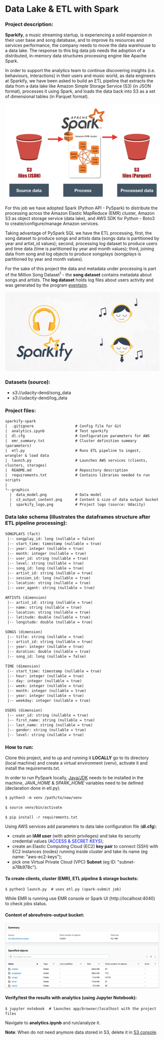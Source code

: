 # Data Lake & ETL with Spark

### Project description:
**Sparkify**, a music streaming startup, is experiencing a solid expansion in their user base and song database, and to 
improve its resources and services performance, the company needs to move the data warehouse to a data lake. 
The response to this big data job needs the adoption of a distributed, in-memory data 
structures processing engine like Apache Spark.

In order to support the analytics team to continue discovering insights (i.e. behaviours, interactions) in their users 
and music world, as data engineers at Sparkify, we have been asked to build an ETL pipeline that extracts the data from 
a data lake like Amazon Simple Storage Service (S3) (in JSON format), processes it using Spark, and loads the data back 
into S3 as a set of dimensional tables (in Parquet format).

![Schema](https://raw.githubusercontent.com/abreufreire/sparkify-spark/master/graphics/data_model.png)

For this job we have adopted Spark (Python API - PySpark) to distribute the processing across the 
Amazon Elastic MapReduce (EMR) cluster, Amazon S3 as object storage service (data lake), and AWS SDK for Python - 
Boto3 to create/configure/manage Amazon services.

Taking advantage of PySpark SQL we have the ETL processing, first, the song dataset to produce songs and artists data 
(songs data is partitioned by year and artist_id values); second, processing log dataset to produce users and time data 
(time is partitioned by year and month values); third, joining data from song and log objects to produce songplays 
(songplays is partitioned by year and month values).

For the sake of this project the data and metadata under processing is part of the Million Song Dataset<sup>1</sup> - 
the **song dataset** contains metadata about songs and artists. The **log dataset** holds log files about users 
activity and was generated by the program [eventsim](https://github.com/Interana/eventsim).

![Schema](https://raw.githubusercontent.com/abreufreire/sparkify-spark/master/graphics/sparkify_logo.png)

### Datasets (source):
- s3://udacity-dend/song_data
- s3://udacity-dend/log_data
    
### Project files:
```
sparkify-spark
|  .gitignore                   # Config file for Git
|  analytics.ipynb              # Test sparkify
|  dl.cfg                       # Configuration parameters for AWS
|  emr_summary.txt              # Cluster definition summary (parameters)
|  etl.py                       # Runs ETL pipeline to ingest, wrangler & load data
|  launch.py                    # Launches AWS services (clients, clusters, storages)
|  README.md                    # Repository description
|  requirements.txt             # Contains libraries needed to run scripts
|
└--graphics
  |  data_model.png             # Data model
  |  s3_output_content.png      # Content & size of data output bucket
  |  sparkify_logo.png          # Project logo (source: Udacity)
```

### Data lake schema (illustrates the dataframes structure after ETL pipeline processing):
```
SONGPLAYS (fact)
 |-- songplay_id: long (nullable = false)
 |-- start_time: timestamp (nullable = true)
 |-- year: integer (nullable = true)
 |-- month: integer (nullable = true)
 |-- user_id: string (nullable = true)
 |-- level: string (nullable = true)
 |-- song_id: long (nullable = true)
 |-- artist_id: string (nullable = true)
 |-- session_id: long (nullable = true)
 |-- location: string (nullable = true)
 |-- user_agent: string (nullable = true)

ARTISTS (dimension)
 |-- artist_id: string (nullable = true)
 |-- name: string (nullable = true)
 |-- location: string (nullable = true)
 |-- latitude: double (nullable = true)
 |-- longitude: double (nullable = true)

SONGS (dimension)
 |-- title: string (nullable = true)
 |-- artist_id: string (nullable = true)
 |-- year: integer (nullable = true)
 |-- duration: double (nullable = true)
 |-- song_id: long (nullable = false)
 
TIME (dimension)
 |-- start_time: timestamp (nullable = true)
 |-- hour: integer (nullable = true)
 |-- day: integer (nullable = true)
 |-- week: integer (nullable = true)
 |-- month: integer (nullable = true)
 |-- year: integer (nullable = true)
 |-- weekday: integer (nullable = true)

USERS (dimension)
 |-- user_id: string (nullable = true)
 |-- first_name: string (nullable = true)
 |-- last_name: string (nullable = true)
 |-- gender: string (nullable = true)
 |-- level: string (nullable = true)

```

### How to run:
Clone this project, and to up and running it **LOCALLY** go to its directory (local machine) and create a virtual 
environment (venv), activate it and install the requirements.txt. 

In order to run PySpark locally, [Java/JDK](https://adoptopenjdk.net) needs to be installed in the machine, 
*JAVA_HOME* & *SPARK_HOME* variables need to be defined (declaration done in etl.py).

```
$ python3 -m venv /path/to/new/venv

$ source venv/bin/activate

$ pip install -r requirements.txt
```

Using AWS services add parameters to data lake configuration file (**dl.cfg**):
 - create an **IAM user** (with admin privileges) and take its security credential values 
(<span style="color:blue">ACCESS & SECRET KEYS</span>);
 - create an Elastic Computing Cloud (EC2) **key pair** to connect (SSH) with EC2 instances (nodes) 
   running inside cluster and take its name (eg name: "aws-ec2-keys");
 - pick one Virtual Private Cloud (VPC) **Subnet** (eg ID: "subnet-a78b978c"). 

#### To create clients, cluster (EMR), ETL pipeline & storage buckets:
```
$ python3 launch.py  # uses etl.py (spark-submit job)
```

While EMR is running use EMR console or Spark UI (http://localhost:4040) to check jobs status.

#### Content of **abreufreire-output** bucket:

![Schema](https://raw.githubusercontent.com/abreufreire/sparkify-spark/master/graphics/s3_output_content.png)

#### Verify/test the results with **analytics** (using Jupyter Notebook):

```
$ jupyter notebook  # launches app/browser/localhost with the project files
```

Navigate to **analytics.ipynb** and run/analyze it.

**Note**: When do not need anymore data stored in S3, delete it in [S3 console](https://s3.console.aws.amazon.com).
